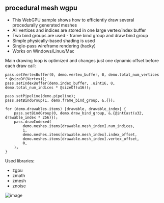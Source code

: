 ## procedural mesh wgpu

* This WebGPU sample shows how to efficiently draw several procedurally generated meshes
* All vertices and indices are stored in one large vertex/index buffer
* Two bind groups are used - frame bind group and draw bind group
* Simple physically-based shading is used
* Single-pass wireframe rendering (hacky)
* Works on Windows/Linux/Mac

Main drawing loop is optimized and changes just one dynamic offset before each draw call:

```zig
pass.setVertexBuffer(0, demo.vertex_buffer, 0, demo.total_num_vertices * @sizeOf(Vertex));
pass.setIndexBuffer(demo.index_buffer, .uint16, 0, demo.total_num_indices * @sizeOf(u16));

pass.setPipeline(demo.pipeline);
pass.setBindGroup(1, demo.frame_bind_group, &.{});

for (demo.drawables.items) |drawable, drawable_index| {
    pass.setBindGroup(0, demo.draw_bind_group, &.{@intCast(u32, drawable_index * 256)});
    pass.drawIndexed(
        demo.meshes.items[drawable.mesh_index].num_indices,
        1,
        demo.meshes.items[drawable.mesh_index].index_offset,
        demo.meshes.items[drawable.mesh_index].vertex_offset,
        0,
    );
}
```

Used libraries:
* zgpu
* zmath
* zmesh
* znoise

![image](screenshot.png)

